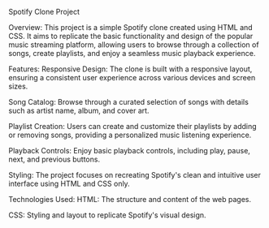 Spotify Clone Project

Overview:
This project is a simple Spotify clone created using HTML and CSS. It aims to replicate the basic functionality and design of the popular music streaming platform, allowing users to browse through a collection of songs, create playlists, and enjoy a seamless music playback experience.

Features:
Responsive Design: The clone is built with a responsive layout, ensuring a consistent user experience across various devices and screen sizes.

Song Catalog: Browse through a curated selection of songs with details such as artist name, album, and cover art.

Playlist Creation: Users can create and customize their playlists by adding or removing songs, providing a personalized music listening experience.

Playback Controls: Enjoy basic playback controls, including play, pause, next, and previous buttons.

Styling: The project focuses on recreating Spotify's clean and intuitive user interface using HTML and CSS only.

Technologies Used:
HTML: The structure and content of the web pages.

CSS: Styling and layout to replicate Spotify's visual design.
